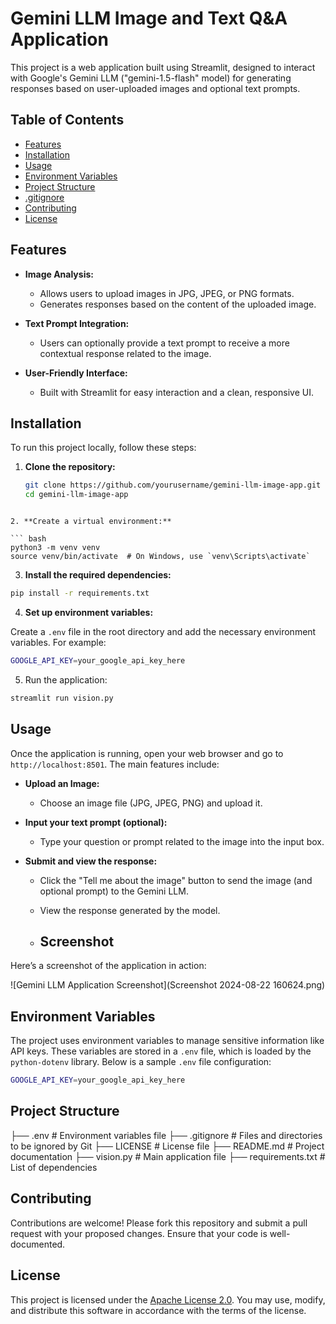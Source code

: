 # Gemini LLM Image and Text Q&A Application

This project is a web application built using Streamlit, designed to interact with Google's Gemini LLM ("gemini-1.5-flash" model) for generating responses based on user-uploaded images and optional text prompts.

## Table of Contents

- [Features](#features)
- [Installation](#installation)
- [Usage](#usage)
- [Environment Variables](#environment-variables)
- [Project Structure](#project-structure)
- [.gitignore](#.gitignore)
- [Contributing](#contributing)
- [License](#license)

## Features

- **Image Analysis:**
  - Allows users to upload images in JPG, JPEG, or PNG formats.
  - Generates responses based on the content of the uploaded image.
  
- **Text Prompt Integration:**
  - Users can optionally provide a text prompt to receive a more contextual response related to the image.

- **User-Friendly Interface:**
  - Built with Streamlit for easy interaction and a clean, responsive UI.

## Installation

To run this project locally, follow these steps:

1. **Clone the repository:**
   ```bash
   git clone https://github.com/yourusername/gemini-llm-image-app.git
   cd gemini-llm-image-app
  ```

2. **Create a virtual environment:**

``` bash 
python3 -m venv venv
source venv/bin/activate  # On Windows, use `venv\Scripts\activate`

```

3. **Install the required dependencies:**

``` bash 
pip install -r requirements.txt
```

4. **Set up environment variables:**

Create a `.env` file in the root directory and add the necessary environment variables. For example:

``` bash 
GOOGLE_API_KEY=your_google_api_key_here
```


5. Run the application:
``` bash 
streamlit run vision.py
```

## Usage

Once the application is running, open your web browser and go to `http://localhost:8501`. The main features include:

- **Upload an Image:**
  - Choose an image file (JPG, JPEG, PNG) and upload it.

- **Input your text prompt (optional):**
  - Type your question or prompt related to the image into the input box.

- **Submit and view the response:**
  - Click the "Tell me about the image" button to send the image (and optional prompt) to the Gemini LLM.
  - View the response generated by the model.
 
  - ## Screenshot

Here’s a screenshot of the application in action:

![Gemini LLM Application Screenshot](Screenshot 2024-08-22 160624.png)

## Environment Variables

The project uses environment variables to manage sensitive information like API keys. These variables are stored in a `.env` file, which is loaded by the `python-dotenv` library. Below is a sample `.env` file configuration:

``` bash 
GOOGLE_API_KEY=your_google_api_key_here
```

## Project Structure

├── .env                      # Environment variables file
├── .gitignore                # Files and directories to be ignored by Git
├── LICENSE                   # License file
├── README.md                 # Project documentation
├── vision.py                 # Main application file
├── requirements.txt          # List of dependencies

## Contributing 

Contributions are welcome! Please fork this repository and submit a pull request with your proposed changes. Ensure that your code  is well-documented.

## License

This project is licensed under the [Apache License 2.0](./LICENSE). You may use, modify, and distribute this software in accordance with the terms of the license.

